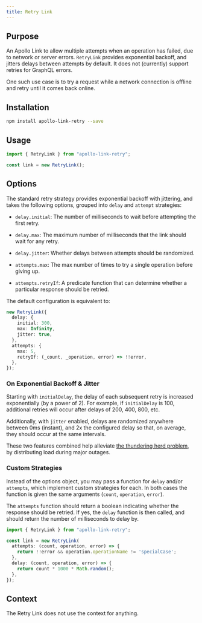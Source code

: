 ```yaml
---
title: Retry Link
---
```


## Purpose

An Apollo Link to allow multiple attempts when an operation has failed, due to network or server errors. `RetryLink` provides exponential backoff, and jitters delays between attempts by default. It does not (currently) support retries for GraphQL errors.

One such use case is to try a request while a network connection is offline and retry until it comes back online.

## Installation

```sh
npm install apollo-link-retry --save
```

## Usage

```ts
import { RetryLink } from "apollo-link-retry";

const link = new RetryLink();
```

## Options

The standard retry strategy provides exponential backoff with jittering, and takes the following options, grouped into `delay` and `attempt` strategies:

- `delay.initial`: The number of milliseconds to wait before attempting the first retry.

- `delay.max`: The maximum number of milliseconds that the link should wait for any retry.

- `delay.jitter`: Whether delays between attempts should be randomized.

- `attempts.max`: The max number of times to try a single operation before giving up.

- `attempts.retryIf`: A predicate function that can determine whether a particular response should be retried.

The default configuration is equivalent to:

```ts
new RetryLink({
  delay: {
    initial: 300,
    max: Infinity,
    jitter: true,
  },
  attempts: {
    max: 5,
    retryIf: (_count, _operation, error) => !!error,
  },
});
```

### On Exponential Backoff & Jitter

Starting with `initialDelay`, the delay of each subsequent retry is increased exponentially (by a power of 2).  For example, if `initialDelay` is 100, additional retries will occur after delays of 200, 400, 800, etc.

Additionally, with `jitter` enabled, delays are randomized anywhere between 0ms (instant), and 2x the configured delay so that, on average, they should occur at the same intervals.

These two features combined help alleviate [the thundering herd problem](https://en.wikipedia.org/wiki/Thundering_herd_problem), by distributing load during major outages.

### Custom Strategies

Instead of the options object, you may pass a function for `delay` and/or `attempts`, which implement custom strategies for each.  In both cases the function is given the same arguments (`count`, `operation`, `error`).

The `attempts` function should return a boolean indicating whether the response should be retried.  If yes, the `delay` function is then called, and should return the number of milliseconds to delay by.

```ts
import { RetryLink } from "apollo-link-retry";

const link = new RetryLink(
  attempts: (count, operation, error) => {
    return !!error && operation.operationName != 'specialCase';
  },
  delay: (count, operation, error) => {
    return count * 1000 * Math.random();
  },
});
```

## Context
The Retry Link does not use the context for anything.
